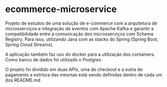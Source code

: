 # ecommerce-microservice
Projeto de estudos de uma solução de e-commerce com a arquitetura de microsserviços e integração de eventos com Apache Kafka e garantir a compatibilidade entre a comunicação dos microsserviços com Schema Registry. Para isso, utilizando Java com as stacks do Spring (Spring Boot, Spring Cloud Streams).

A aplicação também faz uso do docker para a utilização dos containers. Como banco de dados foi utilizado o Postgres.

O projeto foi dividido em duas APIs, uma de checkout e a outra de pagamento a estrtura das mesmas está sendo definidas dentro de cada um dos README.md
